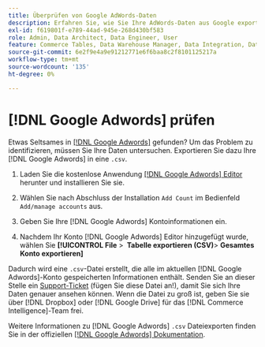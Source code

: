 ```yaml
---
title: Überprüfen von Google AdWords-Daten
description: Erfahren Sie, wie Sie Ihre AdWords-Daten aus Google exportieren.
exl-id: f619801f-e789-44ad-945e-268d430bf583
role: Admin, Data Architect, Data Engineer, User
feature: Commerce Tables, Data Warehouse Manager, Data Integration, Data Import/Export
source-git-commit: 6e2f9e4a9e91212771e6f6baa8c2f8101125217a
workflow-type: tm+mt
source-wordcount: '135'
ht-degree: 0%

---
```


# [!DNL Google Adwords] prüfen

Etwas Seltsames in [[!DNL Google Adwords]](../integrations/google-adwords.md) gefunden? Um das Problem zu identifizieren, müssen Sie Ihre Daten untersuchen. Exportieren Sie dazu Ihre [!DNL Google Adwords] in eine `.csv`.

1. Laden Sie die kostenlose Anwendung [[!DNL Google Adwords] Editor](https://ads.google.com/home/tools/ads-editor/) herunter und installieren Sie sie.

1. Wählen Sie nach Abschluss der Installation `Add Count` im Bedienfeld `Add/manage accounts` aus.

1. Geben Sie Ihre [!DNL Google Adwords] Kontoinformationen ein.

1. Nachdem Ihr Konto [!DNL Google Adwords] Editor hinzugefügt wurde, wählen Sie **[!UICONTROL File** > **&#x200B; Tabelle exportieren (CSV)**> **Gesamtes Konto exportieren]**

Dadurch wird eine `.csv`-Datei erstellt, die alle im aktuellen [!DNL Google Adwords]-Konto gespeicherten Informationen enthält. Senden Sie an dieser Stelle ein [Support-Ticket](https://experienceleague.adobe.com/docs/commerce-knowledge-base/kb/troubleshooting/miscellaneous/mbi-service-policies.html) (fügen Sie diese Datei an!), damit Sie sich Ihre Daten genauer ansehen können. Wenn die Datei zu groß ist, geben Sie sie über [!DNL Dropbox] oder [!DNL Google Drive] für das [!DNL Commerce Intelligence]-Team frei.

Weitere Informationen zu [!DNL Google Adwords] `.csv` Dateiexporten finden Sie in der offiziellen [[!DNL Google Adwords] Dokumentation](https://support.google.com/google-ads/editor/answer/38657?hl=en).
